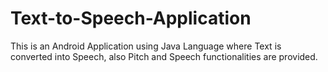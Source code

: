 # Text-to-Speech-Application
This is an Android Application using Java Language where Text is converted into Speech, also Pitch and Speech functionalities are provided.
